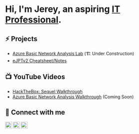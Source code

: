 # Hi, I'm Jerey, an aspiring  <a href="https://www.linkedin.com/in/jmeliendrez">IT Professional</a>.

## :zap: Projects


- [Azure Basic Network Analysis Lab](https://github.com/jmeliendrez/azure-network-analysis) (🏗 Under Construction)
- [eJPTv2 Cheatsheet/Notes](https://github.com/jmeliendrez/ejptv2)


## 📺  YouTube Videos

- [HackTheBox: Sequel Walkthrough](https://www.youtube.com/watch?v=BeTr4rG8Oig&ab_channel=JeremiahMeliendrez)
- [Azure Basic Network Analysis Walkthrough]() (Coming Soon)


## 🤳  Connect with me

[<img align="left" alt="JeremiahMeliendrez | YouTube" width="22px" src="https://cdn.jsdelivr.net/npm/simple-icons@v3/icons/youtube.svg" />][youtube]
[<img align="left" alt="JeremiahMeliendrez | Twitter" width="22px" src="https://cdn.jsdelivr.net/npm/simple-icons@v3/icons/twitter.svg" />][twitter]
[<img align="left" alt="JeremiahMeliendrez | LinkedIn" width="22px" src="https://cdn.jsdelivr.net/npm/simple-icons@v3/icons/linkedin.svg" />][linkedin]

[twitter]: https://twitter.com/r3zz_01
[youtube]: https://www.youtube.com/channel/UCUmVCNwD9UT8YgL7qbnnNrA
[linkedin]: https://www.linkedin.com/in/jmeliendrez/

<!--
**jmeliendrez/jmeliendrez** is a ✨ _special_ ✨ repository because its `README.md` (this file) appears on your GitHub profile.

Here are some ideas to get you started:

- 🔭 I’m currently working on ...
- 🌱 I’m currently learning ...
- 👯 I’m looking to collaborate on ...
- 🤔 I’m looking for help with ...
- 💬 Ask me about ...
- 📫 How to reach me: ...
- 😄 Pronouns: ...
- ⚡ Fun fact: ...
-->
